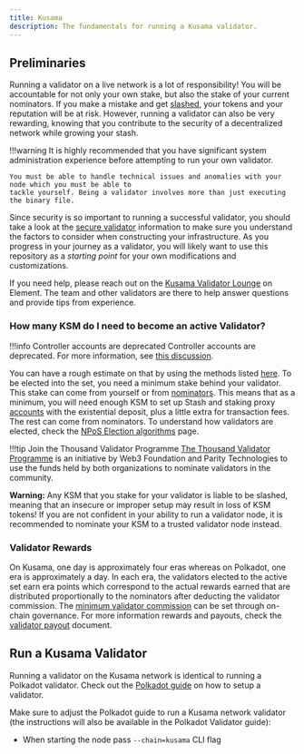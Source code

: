 ```yaml
---
title: Kusama
description: The fundamentals for running a Kusama validator.
---
```


## Preliminaries

Running a validator on a live network is a lot of responsibility! You will be accountable for not
only your own stake, but also the stake of your current nominators. If you make a mistake and get
[slashed](../../learn/learn-offenses.md), your tokens and your reputation will be at risk. However,
running a validator can also be very rewarding, knowing that you contribute to the security of a
decentralized network while growing your stash.

!!!warning
    It is highly recommended that you have significant system administration experience before
    attempting to run your own validator.

    You must be able to handle technical issues and anomalies with your node which you must be able to
    tackle yourself. Being a validator involves more than just executing the binary file.

Since security is so important to running a successful validator, you should take a look at the
[secure validator](../maintain-guides-secure-validator.md) information to make sure you understand
the factors to consider when constructing your infrastructure. As you progress in your journey as a
validator, you will likely want to use this repository as a _starting point_ for your own
modifications and customizations.

If you need help, please reach out on the
[Kusama Validator Lounge](https://matrix.to/#/#KusamaValidatorLounge:polkadot.builders) on Element.
The team and other validators are there to help answer questions and provide tips from experience.

### How many KSM do I need to become an active Validator?

!!!info Controller accounts are deprecated
    Controller accounts are deprecated. For more information, see
    [this discussion](https://forum.polkadot.network/t/staking-controller-deprecation-plan-staking-ui-leads-comms/2748).


You can have a rough estimate on that by using the methods listed
[here](../../general/faq.md/#what-is-the-minimum-stake-necessary-to-be-elected-as-an-active-validator).
To be elected into the set, you need a minimum stake behind your validator. This stake can come from
yourself or from [nominators](../../learn/learn-nominator.md). This means that as a minimum, you
will need enough KSM to set up Stash and staking proxy [accounts](../../learn/learn-cryptography.md)
with the existential deposit, plus a little extra for transaction fees. The rest can come from
nominators. To understand how validators are elected, check the
[NPoS Election algorithms](../../learn/learn-phragmen.md) page.

!!!tip Join the Thousand Validator Programme
    [The Thousand Validator Programme](../../general/thousand-validators.md) is an initiative by Web3
    Foundation and Parity Technologies to use the funds held by both organizations to nominate
    validators in the community.

**Warning:** Any KSM that you stake for your validator is liable to be slashed, meaning that an
insecure or improper setup may result in loss of KSM tokens! If you are not confident in your
ability to run a validator node, it is recommended to nominate your KSM to a trusted validator node
instead.

### Validator Rewards

On Kusama, one day is approximately four eras whereas on Polkadot, one era is approximately a day.
In each era, the validators elected to the active set earn era points which correspond to the actual
rewards earned that are distributed proportionally to the nominators after deducting the validator
commission. The
[minimum validator commission](../../general/chain-state-values.md#minimum-validator-commission) can
be set through on-chain governance. For more information rewards and payouts, check the
[validator payout](../maintain-guides-validator-payout.md) document.

## Run a Kusama Validator

Running a validator on the Kusama network is identical to running a Polkadot validator. Check out
the [Polkadot guide](../maintain-guides-how-to-validate-polkadot.md) on how to setup a validator.

Make sure to adjust the Polkadot guide to run a Kusama network validator (the instructions will also
be available in the Polkadot Validator guide):

- When starting the node pass `--chain=kusama` CLI flag